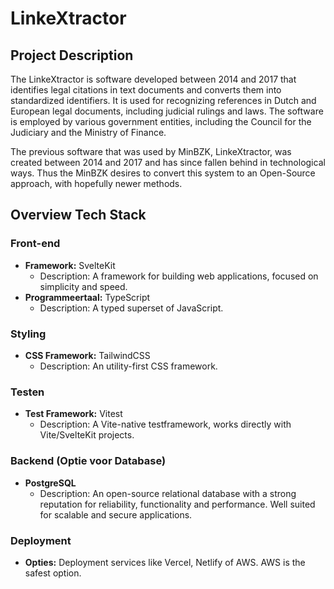 # LinkeXtractor

## Project Description
The LinkeXtractor is software developed between 2014 and 2017 that identifies legal citations in text documents and converts them into standardized identifiers. It is used for recognizing references in Dutch and European legal documents, including judicial rulings and laws. The software is employed by various government entities, including the Council for the Judiciary and the Ministry of Finance.

The previous software that was used by MinBZK, LinkeXtractor, was created between 2014 and 2017 and has since fallen behind in technological ways. Thus the MinBZK desires to convert this system to an Open-Source approach, with hopefully newer methods.

## Overview Tech Stack

### Front-end
- **Framework:** SvelteKit
    - Description: A framework for building web applications, focused on simplicity and speed.
- **Programmeertaal:** TypeScript
    - Description: A typed superset of JavaScript.

### Styling
- **CSS Framework:** TailwindCSS
    - Description: An utility-first CSS framework.

### Testen
- **Test Framework:** Vitest
    - Description: A Vite-native testframework, works directly with Vite/SvelteKit projects.

### Backend (Optie voor Database)
- **PostgreSQL**
    - Description: An open-source relational database with a strong reputation for reliability, functionality and performance. Well suited for scalable and secure applications.

### Deployment
- **Opties:** Deployment services like Vercel, Netlify of AWS. AWS is the safest option.
